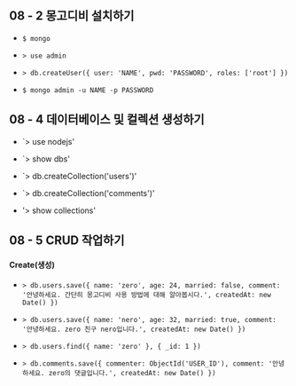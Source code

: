 ## 08 - 2 몽고디비 설치하기

- `$ mongo`

- `> use admin`
- `> db.createUser({ user: 'NAME', pwd: 'PASSWORD', roles: ['root'] })`

- `$ mongo admin -u NAME -p PASSWORD`

## 08 - 4 데이터베이스 및 컬렉션 생성하기

- `> use nodejs'
- `> show dbs'

- `> db.createCollection('users')'
- `> db.createCollection('comments')'

- '> show collections'

## 08 - 5 CRUD 작업하기

#### Create(생성)

- `> db.users.save({ name: 'zero', age: 24, married: false, comment: '안녕하세요. 간단히 몽고디비 사용 방법에 대해 알아봅시다.', createdAt: new Date() })`
- `> db.users.save({ name: 'nero', age: 32, married: true, comment: '안녕하세요. zero 친구 nero입니다.', createdAt: new Date() })`

- `> db.users.find({ name: 'zero' }, { _id: 1 })`

- `> db.comments.save({ commenter: ObjectId('USER_ID'), comment: '안녕하세요. zero의 댓글입니다.', createdAt: new Date() })`
